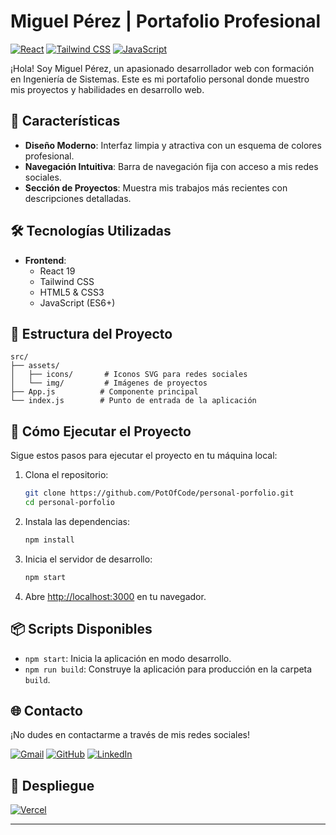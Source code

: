 # Miguel Pérez | Portafolio Profesional

[![React](https://img.shields.io/badge/React-20232A?style=for-the-badge&logo=react&logoColor=61DAFB)](https://reactjs.org/)
[![Tailwind CSS](https://img.shields.io/badge/Tailwind_CSS-38B2AC?style=for-the-badge&logo=tailwind-css&logoColor=white)](https://tailwindcss.com/)
[![JavaScript](https://img.shields.io/badge/JavaScript-F7DF1E?style=for-the-badge&logo=javascript&logoColor=black)](https://developer.mozilla.org/es/docs/Web/JavaScript)

¡Hola! Soy Miguel Pérez, un apasionado desarrollador web con formación en Ingeniería de Sistemas. Este es mi portafolio personal donde muestro mis proyectos y habilidades en desarrollo web.

## 🚀 Características

- **Diseño Moderno**: Interfaz limpia y atractiva con un esquema de colores profesional.
- **Navegación Intuitiva**: Barra de navegación fija con acceso a mis redes sociales.
- **Sección de Proyectos**: Muestra mis trabajos más recientes con descripciones detalladas.

## 🛠️ Tecnologías Utilizadas

- **Frontend**: 
  - React 19
  - Tailwind CSS
  - HTML5 & CSS3
  - JavaScript (ES6+)

## 🎨 Estructura del Proyecto

```
src/
├── assets/
│   ├── icons/       # Iconos SVG para redes sociales
│   └── img/         # Imágenes de proyectos
├── App.js          # Componente principal
└── index.js        # Punto de entrada de la aplicación
```

## 🚀 Cómo Ejecutar el Proyecto

Sigue estos pasos para ejecutar el proyecto en tu máquina local:

1. Clona el repositorio:
   ```bash
   git clone https://github.com/PotOfCode/personal-porfolio.git
   cd personal-porfolio
   ```

2. Instala las dependencias:
   ```bash
   npm install
   ```

3. Inicia el servidor de desarrollo:
   ```bash
   npm start
   ```

4. Abre [http://localhost:3000](http://localhost:3000) en tu navegador.

## 📦 Scripts Disponibles

- `npm start`: Inicia la aplicación en modo desarrollo.
- `npm run build`: Construye la aplicación para producción en la carpeta `build`.

## 🌐 Contacto

¡No dudes en contactarme a través de mis redes sociales!

[![Gmail](https://img.shields.io/badge/Gmail-D14836?style=for-the-badge&logo=gmail&logoColor=white)](mailto:miguelperezrs28@gmail.com)
[![GitHub](https://img.shields.io/badge/GitHub-100000?style=for-the-badge&logo=github&logoColor=white)](https://github.com/PotOfCode)
[![LinkedIn](https://img.shields.io/badge/LinkedIn-0077B5?style=for-the-badge&logo=linkedin&logoColor=white)](https://www.linkedin.com/in/miguel-pérez0802)

## 🚀 Despliegue

[![Vercel](https://img.shields.io/badge/Vercel-000?style=for-the-badge&logo=vercel&logoColor=white)](https://potofcode.vercel.app/)

---
